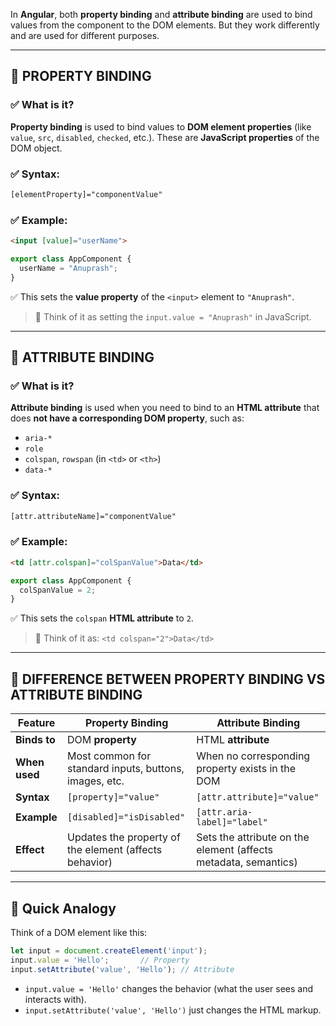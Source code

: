 In **Angular**, both **property binding** and **attribute binding** are used to bind values from the component to the DOM elements. But they work differently and are used for different purposes.

---

## 🔷 PROPERTY BINDING

### ✅ What is it?

**Property binding** is used to bind values to **DOM element properties** (like `value`, `src`, `disabled`, `checked`, etc.). These are **JavaScript properties** of the DOM object.

### ✅ Syntax:

```html
[elementProperty]="componentValue"
```

### ✅ Example:

```html
<input [value]="userName">
```

```ts
export class AppComponent {
  userName = "Anuprash";
}
```

✅ This sets the **value property** of the `<input>` element to `"Anuprash"`.

> 🔹 Think of it as setting the `input.value = "Anuprash"` in JavaScript.

---

## 🔶 ATTRIBUTE BINDING

### ✅ What is it?

**Attribute binding** is used when you need to bind to an **HTML attribute** that does **not have a corresponding DOM property**, such as:

* `aria-*`
* `role`
* `colspan`, `rowspan` (in `<td>` or `<th>`)
* `data-*`

### ✅ Syntax:

```html
[attr.attributeName]="componentValue"
```

### ✅ Example:

```html
<td [attr.colspan]="colSpanValue">Data</td>
```

```ts
export class AppComponent {
  colSpanValue = 2;
}
```

✅ This sets the `colspan` **HTML attribute** to `2`.

> 🔹 Think of it as: `<td colspan="2">Data</td>`

---

## 🔁 DIFFERENCE BETWEEN PROPERTY BINDING VS ATTRIBUTE BINDING

| Feature       | Property Binding                                       | Attribute Binding                                               |
| ------------- | ------------------------------------------------------ | --------------------------------------------------------------- |
| **Binds to**  | DOM **property**                                       | HTML **attribute**                                              |
| **When used** | Most common for standard inputs, buttons, images, etc. | When no corresponding property exists in the DOM                |
| **Syntax**    | `[property]="value"`                                   | `[attr.attribute]="value"`                                      |
| **Example**   | `[disabled]="isDisabled"`                              | `[attr.aria-label]="label"`                                     |
| **Effect**    | Updates the property of the element (affects behavior) | Sets the attribute on the element (affects metadata, semantics) |

---

## 🧠 Quick Analogy

Think of a DOM element like this:

```ts
let input = document.createElement('input');
input.value = 'Hello';       // Property
input.setAttribute('value', 'Hello'); // Attribute
```

* `input.value = 'Hello'` changes the behavior (what the user sees and interacts with).
* `input.setAttribute('value', 'Hello')` just changes the HTML markup.